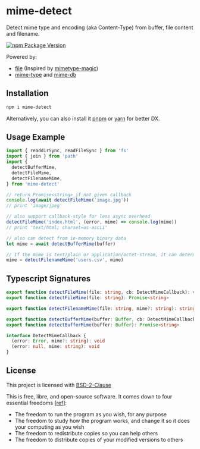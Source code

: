 # mime-detect

Detect mime type and encoding (aka Content-Type) from buffer, file content and filename.

[![npm Package Version](https://img.shields.io/npm/v/mime-detect.svg?maxAge=2592000)](https://www.npmjs.com/package/mime-detect)

Powered by:

- [file](https://man7.org/linux/man-pages/man1/file.1.html) (Inspired by [mimetype-magic](https://www.npmjs.com/package/mimetype-magic))
- [mime-type](https://www.npmjs.com/package/mime-type) and [mime-db](https://www.npmjs.com/package/mime-db)

## Installation

```bash
npm i mime-detect
```

Alternatively, you can also install it [pnpm](https://www.npmjs.com/package/pnpm) or [yarn](https://www.npmjs.com/package/yarn) for better DX.

## Usage Example

```typescript
import { readdirSync, readFileSync } from 'fs'
import { join } from 'path'
import {
  detectBufferMime,
  detectFileMime,
  detectFilenameMime,
} from 'mime-detect'

// return Promise<string> if not given callback
console.log(await detectFileMime('image.jpg'))
// print 'image/jpeg'

// also support callback-style for less async overhead
detectFileMime('index.html', (error, mime) => console.log(mime))
// print 'text/html; charset=us-ascii'

// also can detect from in-memory binary data
let mime = await detectBufferMime(buffer)

// If the mime is text/plain or application/octet-stream, it can determine mime from filename. Otherwise, the original mime will be returned
mime = detectFilenameMime('users.csv', mime)
```

## Typescript Signatures

```typescript
export function detectFileMime(file: string, cb: DetectMimeCallback): void
export function detectFileMime(file: string): Promise<string>

export function detectFilenameMime(file: string, mime?: string): string

export function detectBufferMime(buffer: Buffer, cb: DetectMimeCallback): void
export function detectBufferMime(buffer: Buffer): Promise<string>

interface DetectMimeCallback {
  (error: Error, mime?: string): void
  (error: null, mime: string): void
}
```

## License

This project is licensed with [BSD-2-Clause](./LICENSE)

This is free, libre, and open-source software. It comes down to four essential freedoms [[ref]](https://seirdy.one/2021/01/27/whatsapp-and-the-domestication-of-users.html#fnref:2):

- The freedom to run the program as you wish, for any purpose
- The freedom to study how the program works, and change it so it does your computing as you wish
- The freedom to redistribute copies so you can help others
- The freedom to distribute copies of your modified versions to others
